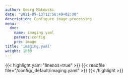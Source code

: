 ```yaml
---
author: Georg Makowski
date: "2021-09-13T12:58:49+02:00"
description: Configure image processing
menu:
  doc:
    name: imaging.yaml
    parent: config
    pre: image
title: 'imaging.yaml'
weight: 1030
---
```



{{< highlight yaml "linenos=true" >}}
{{< readfile file="/config/_default/imaging.yaml" >}}
{{< /highlight >}}
